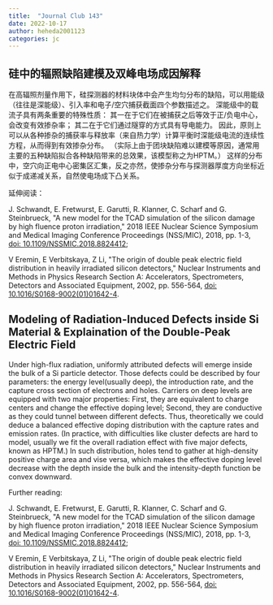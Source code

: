 ```yaml
---
title:  "Journal Club 143"
date: 2022-10-17
author: heheda2001123
categories: jc
---
```


## 硅中的辐照缺陷建模及双峰电场成因解释

在高辐照剂量作用下，硅探测器的材料块体中会产生均匀分布的缺陷，可以用能级（往往是深能级）、引入率和电子/空穴捕获截面四个参数描述之。
深能级中的载流子具有两条重要的特殊性质：
其一在于它们在被捕获之后等效于正/负电中心，会改变有效掺杂率；
其二在于它们通过隧穿的方式具有导电能力。
因此，原则上可以从各种掺杂的捕获率与释放率（来自热力学）计算平衡时深能级电流的连续性方程，从而得到有效掺杂分布。
（实际上由于团块缺陷难以建模等原因，通常用主要的五种缺陷拟合各种缺陷带来的总效果，该模型称之为HPTM。）
这样的分布中，空穴向正电中心密集区汇集，反之亦然，使掺杂分布与探测器厚度方向坐标近似于成递减关系，自然使电场成下凸关系。

延伸阅读：

J. Schwandt, E. Fretwurst, E. Garutti, R. Klanner, C. Scharf and G. Steinbrueck, "A new model for the TCAD simulation of the silicon damage by high fluence proton irradiation," 2018 IEEE Nuclear Science Symposium and Medical Imaging Conference Proceedings (NSS/MIC), 2018, pp. 1-3, [doi: 10.1109/NSSMIC.2018.8824412](http://dx.doi.org/10.1109/NSSMIC.2018.8824412);

V Eremin, E Verbitskaya, Z Li, "The origin of double peak electric field distribution in heavily irradiated silicon detectors,"
Nuclear Instruments and Methods in Physics Research Section A: Accelerators, Spectrometers, Detectors and Associated Equipment, 2002, pp. 556-564,
[doi: 10.1016/S0168-9002(01)01642-4](https://doi.org/10.1016/S0168-9002(01)01642-4).

## Modeling of Radiation-Induced Defects inside Si Material & Explaination of the Double-Peak Electric Field
 
Under high-flux radiation, uniformly attributed defects will emerge inside the bulk of a Si particle detector.
Those defects could be described by four parameters: the energy level(usually deep), the introduction rate, and the capture cross section of electrons and holes.
Carriers on deep levels are equipped with two major properties:
First, they are equivalent to charge centers and change the effective doping level;
Second, they are conductive as they could tunnel between different defects.
Thus, theoretically we could deduce a balanced effective doping distribution with the capture rates and emission rates.
(In practice, with difficulties like cluster defects are hard to model, usually we fit the overall radiation effect with five major defects, known as HPTM.)
In such distribution, holes tend to gather at high-density positive charge area and vise versa, which makes the effective doping level decrease with the depth inside the bulk and the intensity-depth function be convex downward.

Further reading: 

J. Schwandt, E. Fretwurst, E. Garutti, R. Klanner, C. Scharf and G. Steinbrueck, "A new model for the TCAD simulation of the silicon damage by high fluence proton irradiation," 2018 IEEE Nuclear Science Symposium and Medical Imaging Conference Proceedings (NSS/MIC), 2018, pp. 1-3, [doi: 10.1109/NSSMIC.2018.8824412](http://dx.doi.org/10.1109/NSSMIC.2018.8824412);

V Eremin, E Verbitskaya, Z Li, "The origin of double peak electric field distribution in heavily irradiated silicon detectors,"
Nuclear Instruments and Methods in Physics Research Section A: Accelerators, Spectrometers, Detectors and Associated Equipment, 2002, pp. 556-564,
[doi: 10.1016/S0168-9002(01)01642-4](https://doi.org/10.1016/S0168-9002(01)01642-4).
